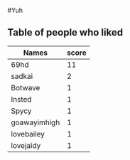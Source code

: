 #Yuh
## Table of people who liked
Names | score
--- | ---
69hd | 11
sadkai | 2
Botwave | 1
Insted | 1
Spycy | 1
goawayimhigh | 1
lovebailey | 1
lovejaidy | 1
